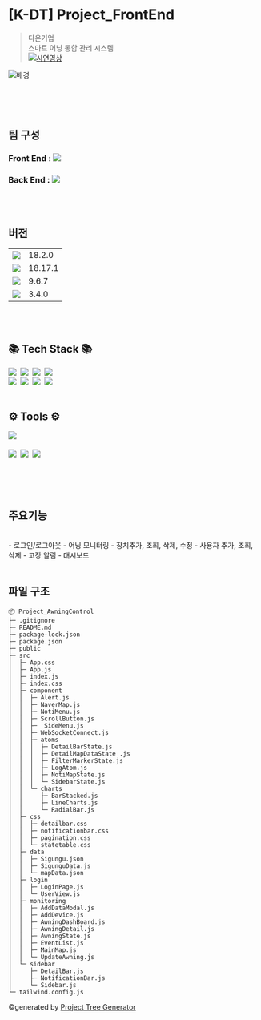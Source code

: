 # [K-DT] Project_FrontEnd
> 다온기업    
> 스마트 어닝 통합 관리 시스템  
> [![시연영상](https://i.ibb.co/3rJxpgy/youtube-2.png)](https://youtu.be/Poxj1xFqOPk)

![배경](https://i.ibb.co/4TxgkpM/github-photo.png)

<br />
<br />
<br />

## 팀 구성
### Front End : [<img src="https://img.shields.io/badge/github-black?style=flat&logo=github"/>](https://github.com/inayong/Project_AwningControl)  
### Back End : [<img src="https://img.shields.io/badge/github-black?style=flat&logo=github"/>](https://github.com/bvnfgb/FinalWebProject)
<br />
<br />

## 버전
<table>
  <tr>
    <td><img src="https://img.shields.io/badge/react-black?style=flat-square&logo=react&logoColor=61DAFB"/></td>
    <td>18.2.0</td>
  </tr>
  <tr>
    <td><img src="https://img.shields.io/badge/Node.js-black?style=flat-square&logo=Node.js&logoColor=339933"/></td>
    <td>18.17.1</td>
  </tr>
  <tr>
    <td><img src="https://img.shields.io/badge/npm-black?style=flat-square&logo=npm&logoColor=CB3837"/></td>
    <td>9.6.7</td>
  </tr>
  <tr>
    <td><img src="https://img.shields.io/badge/tailwindcss-black?style=flat-square&logo=tailwindcss&logoColor=06B6D4"/></td>
    <td>3.4.0</td>
  </tr>
</table>

<br />
<br />

## 📚 Tech Stack 📚
<div align="">
  <img src="https://img.shields.io/badge/react-20232a.svg?style=for-the-badge&logo=react&logoColor=61DAFB" />&nbsp
  <img src="https://img.shields.io/badge/javascript-F7DF1E.svg?style=for-the-badge&logo=javascript&logoColor=20232a" />&nbsp
   <img src="https://img.shields.io/badge/node.js-6DA55F?style=for-the-badge&logo=node.js&logoColor=white" />&nbsp
   <img src="https://img.shields.io/badge/React_Router-CA4245?style=for-the-badge&logo=react-router&logoColor=white" />&nbsp
</div>
<div align="">
  <img src="https://img.shields.io/badge/Recoil-3578E5?style=for-the-badge&logo=recoil&logoColor=white" />&nbsp
  <img src="https://img.shields.io/badge/tailwindcss-1daabb.svg?style=for-the-badge&logo=tailwind-css&logoColor=white" />&nbsp
  <img src="https://img.shields.io/badge/html5-E34F26.svg?style=for-the-badge&logo=html5&logoColor=white" />&nbsp
  <img src="https://img.shields.io/badge/css-1572B6.svg?style=for-the-badge&logo=css3&logoColor=white" />&nbsp
</div>

<br>

<!-- <h3 align="">⚙ Tools ⚙</h3> -->
## ⚙ Tools ⚙
<div align="">
  <img src="https://img.shields.io/badge/Visual%20Studio%20Code-0078d7.svg?style=for-the-badge&logo=visual-studio-code&logoColor=white" />&nbsp
</div>

<br>

<div align="">
  <img src="https://img.shields.io/badge/github-181717.svg?style=for-the-badge&logo=github&logoColor=white" />&nbsp
  <img src="https://img.shields.io/badge/Notion-F3F3F3.svg?style=for-the-badge&logo=notion&logoColor=black" />&nbsp
  <img src="https://img.shields.io/badge/figma-F24E1E.svg?style=for-the-badge&logo=figma&logoColor=white" />&nbsp
</div>

<br />
<br />
<br />
<br />

## 주요기능
<br>
- 로그인/로그아웃
- 어닝 모니터링  
- 장치추가, 조회, 삭제, 수정  
- 사용자 추가, 조회, 삭제  
- 고장 알림  
- 대시보드
<br>
<br>

## 파일 구조
```
📦 Project_AwningControl
├─ .gitignore
├─ README.md
├─ package-lock.json
├─ package.json
├─ public
├─ src
│  ├─ App.css
│  ├─ App.js
│  ├─ index.js
│  ├─ index.css
│  ├─ component
│  │  ├─ Alert.js
│  │  ├─ NaverMap.js
│  │  ├─ NotiMenu.js
│  │  ├─ ScrollButton.js
│  │  ├─  SideMenu.js
│  │  ├─ WebSocketConnect.js
│  │  ├─ atoms
│  │  │  ├─ DetailBarState.js
│  │  │  ├─ DetailMapDataState .js
│  │  │  ├─ FilterMarkerState.js
│  │  │  ├─ LogAtom.js
│  │  │  ├─ NotiMapState.js
│  │  │  └─ SidebarState.js
│  │  └─ charts
│  │     ├─ BarStacked.js
│  │     ├─ LineCharts.js
│  │     └─ RadialBar.js
│  ├─ css
│  │  ├─ detailbar.css
│  │  ├─ notificationbar.css
│  │  ├─ pagination.css
│  │  └─ statetable.css
│  ├─ data
│  │  ├─ Sigungu.json
│  │  ├─ SigunguData.js
│  │  └─ mapData.json
│  ├─ login
│  │  ├─ LoginPage.js
│  │  └─ UserView.js
│  ├─ monitoring
│  │  ├─ AddDataModal.js
│  │  ├─ AddDevice.js
│  │  ├─ AwningDashBoard.js
│  │  ├─ AwningDetail.js
│  │  ├─ AwningState.js
│  │  ├─ EventList.js
│  │  ├─ MainMap.js
│  │  └─ UpdateAwning.js
│  └─ sidebar
│     ├─ DetailBar.js
│     ├─ NotificationBar.js
│     └─ Sidebar.js
└─ tailwind.config.js
```
©generated by [Project Tree Generator](https://woochanleee.github.io/project-tree-generator)
